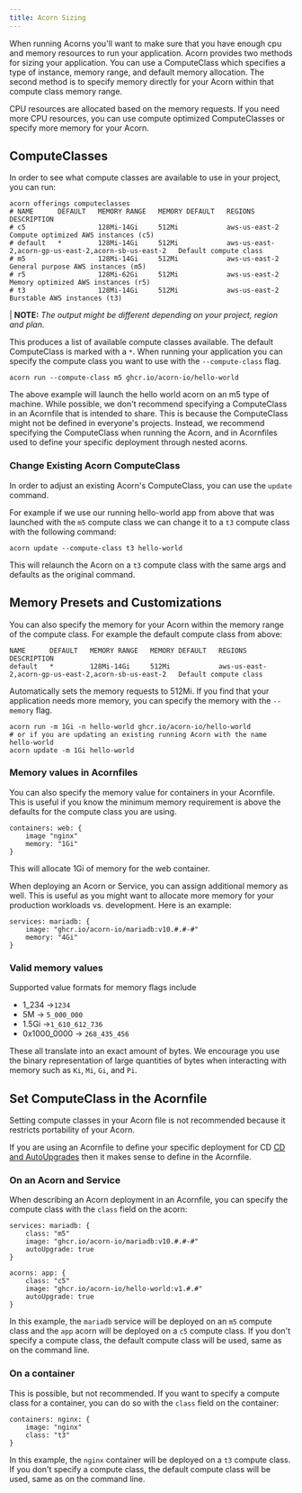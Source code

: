 ```yaml
---
title: Acorn Sizing
---
```


When running Acorns you'll want to make sure that you have enough cpu and memory resources to run your application. Acorn provides two methods for sizing your application. You can use a ComputeClass which specifies a type of instance, memory range, and default memory allocation. The second method is to specify memory directly for your Acorn within that compute class memory range.

CPU resources are allocated based on the memory requests. If you need more CPU resources, you can use compute optimized ComputeClasses or specify more memory for your Acorn.

## ComputeClasses

In order to see what compute classes are available to use in your project, you can run:

```shell
acorn offerings computeclasses
# NAME      DEFAULT   MEMORY RANGE   MEMORY DEFAULT   REGIONS                                               DESCRIPTION
# c5                  128Mi-14Gi     512Mi            aws-us-east-2                                         Compute optimized AWS instances (c5)
# default   *         128Mi-14Gi     512Mi            aws-us-east-2,acorn-gp-us-east-2,acorn-sb-us-east-2   Default compute class
# m5                  128Mi-14Gi     512Mi            aws-us-east-2                                         General purpose AWS instances (m5)
# r5                  128Mi-62Gi     512Mi            aws-us-east-2                                         Memory optimized AWS instances (r5)
# t3                  128Mi-14Gi     512Mi            aws-us-east-2                                         Burstable AWS instances (t3)
```

| **NOTE:** *The output might be different depending on your project, region and plan.*

This produces a list of available compute classes available. The default ComputeClass is marked with a `*`. When running your application you can specify the compute class you want to use with the `--compute-class` flag.

```shell
acorn run --compute-class m5 ghcr.io/acorn-io/hello-world
```

The above example will launch the hello world acorn on an m5 type of machine. While possible, we don't recommend specifying a ComputeClass in an Acornfile that is intended to share. This is because the ComputeClass might not be defined in everyone's projects. Instead, we recommend specifying the ComputeClass when running the Acorn, and in Acornfiles used to define your specific deployment through nested acorns.

### Change Existing Acorn ComputeClass

In order to adjust an existing Acorn's ComputeClass, you can use the `update` command.

For example if we use our running hello-world app from above that was launched with the `m5` compute class we can change it to a `t3` compute class with the following command:

```shell
acorn update --compute-class t3 hello-world
```

This will relaunch the Acorn on a `t3` compute class with the same args and defaults as the original command.

## Memory Presets and Customizations

You can also specify the memory for your Acorn within the memory range of the compute class. For example the default compute class from above:

```shell
NAME      DEFAULT   MEMORY RANGE   MEMORY DEFAULT   REGIONS                                               DESCRIPTION
default   *         128Mi-14Gi     512Mi            aws-us-east-2,acorn-gp-us-east-2,acorn-sb-us-east-2   Default compute class
```

Automatically sets the memory requests to 512Mi. If you find that your application needs more memory, you can specify the memory with the `--memory` flag.

```shell
acorn run -m 1Gi -n hello-world ghcr.io/acorn-io/hello-world
# or if you are updating an existing running Acorn with the name hello-world
acorn update -m 1Gi hello-world
```

### Memory values in Acornfiles

You can also specify the memory value for containers in your Acornfile. This is useful if you know the minimum memory requirement is above the defaults for the compute class you are using.

```acorn
containers: web: {
    image "nginx"
    memory: "1Gi"
}
```

This will allocate 1Gi of memory for the web container.

When deploying an Acorn or Service, you can assign additional memory as well. This is useful as you might want to allocate more memory for your production workloads vs. development. Here is an example:

```acorn
services: mariadb: {
    image: "ghcr.io/acorn-io/mariadb:v10.#.#-#"
    memory: "4Gi"
}
```

### Valid memory values

Supported value formats for memory flags include

- 1_234 ->`1234`
- 5M -> `5_000_000`
- 1.5Gi ->`1_610_612_736`
- 0x1000_0000 -> `268_435_456`

These all translate into an exact amount of bytes. We encourage you use the binary representation of large quantities of bytes when interacting with memory such as `Ki`, `Mi`, `Gi`, and `Pi`.

## Set ComputeClass in the Acornfile

Setting compute classes in your Acorn file is not recommended because it restricts portability of your Acorn.

If you are using an Acornfile to define your specific deployment for CD [CD and AutoUpgrades](advanced/cd-autoupgrades) then it makes sense to define in the Acornfile.

### On an Acorn and Service

When describing an Acorn deployment in an Acornfile, you can specify the compute class with the `class` field on the acorn:

```acorn
services: mariadb: {
    class: "m5"
    image: "ghcr.io/acorn-io/mariadb:v10.#.#-#"
    autoUpgrade: true
}

acorns: app: {
    class: "c5"
    image: "ghcr.io/acorn-io/hello-world:v1.#.#"
    autoUpgrade: true
}
```

In this example, the `mariadb` service will be deployed on an `m5` compute class and the `app` acorn will be deployed on a `c5` compute class. If you don't specify a compute class, the default compute class will be used, same as on the command line.

### On a container

This is possible, but not recommended. If you want to specify a compute class for a container, you can do so with the `class` field on the container:

```acorn
containers: nginx: {
    image: "nginx"
    class: "t3"
}
```

In this example, the `nginx` container will be deployed on a `t3` compute class. If you don't specify a compute class, the default compute class will be used, same as on the command line.
